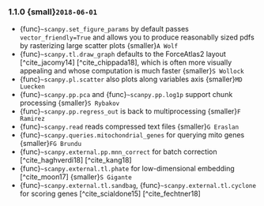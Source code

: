 ### 1.1.0 {small}`2018-06-01`

- {func}`~scanpy.set_figure_params` by default passes `vector_friendly=True` and allows you to produce reasonablly sized pdfs by rasterizing large scatter plots {smaller}`A Wolf`
- {func}`~scanpy.tl.draw_graph` defaults to the ForceAtlas2 layout [^cite_jacomy14] [^cite_chippada18], which is often more visually appealing and whose computation is much faster {smaller}`S Wollock`
- {func}`~scanpy.pl.scatter` also plots along variables axis {smaller}`MD Luecken`
- {func}`~scanpy.pp.pca` and {func}`~scanpy.pp.log1p` support chunk processing {smaller}`S Rybakov`
- {func}`~scanpy.pp.regress_out` is back to multiprocessing {smaller}`F Ramirez`
- {func}`~scanpy.read` reads compressed text files {smaller}`G Eraslan`
- {func}`~scanpy.queries.mitochondrial_genes` for querying mito genes {smaller}`FG Brundu`
- {func}`~scanpy.external.pp.mnn_correct` for batch correction [^cite_haghverdi18] [^cite_kang18]
- {func}`~scanpy.external.tl.phate` for low-dimensional embedding [^cite_moon17] {smaller}`S Gigante`
- {func}`~scanpy.external.tl.sandbag`, {func}`~scanpy.external.tl.cyclone` for scoring genes [^cite_scialdone15] [^cite_fechtner18]
